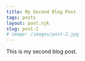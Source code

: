 ```yaml
---
title: My Second Blog Post
tags: posts
layout: post.njk
slug: post-2
# image: /images/post-2.jpg
---
```


This is my second blog post.
